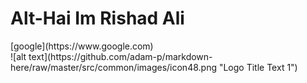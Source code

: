<h1>Alt-Hai Im Rishad Ali </h1>
[google](https://www.google.com)<br>
![alt text](https://github.com/adam-p/markdown-here/raw/master/src/common/images/icon48.png "Logo Title Text 1")

